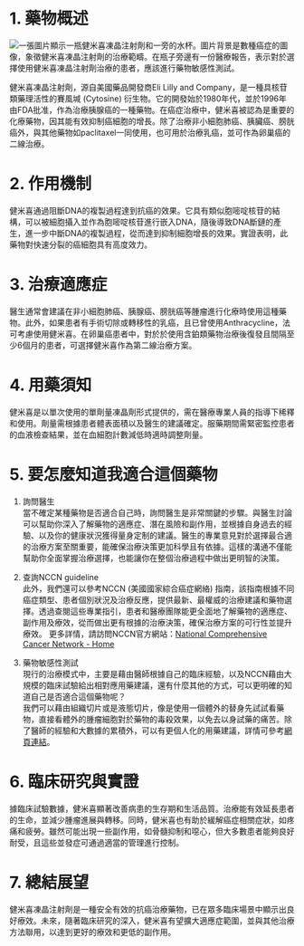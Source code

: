 # 1. 藥物概述
![一張圖片顯示一瓶健米喜凍晶注射劑和一旁的水杯。圖片背景是數種癌症的圖像，象徵健米喜凍晶注射劑的治療範疇。在瓶子旁邊有一份醫療報告，表示對於選擇使用健米喜凍晶注射劑治療的患者，應該進行藥物敏感性測試。](https://i.imgur.com/akm3PrO.jpeg)

健米喜凍晶注射劑，源自美國藥品開發商Eli Lilly and Company，是一種具核苷類藥理活性的賽風堿 (Cytosine) 衍生物。它的開發始於1980年代，並於1996年由FDA批准，作為治療胰腺癌的一種藥物。在癌症治療中，健米喜被認為是重要的化療藥物，因其能有效抑制癌細胞的增長。除了治療非小細胞肺癌、胰臟癌、膀胱癌外，與其他藥物如paclitaxel一同使用，也可用於治療乳癌，並可作為卵巢癌的二線治療。

# 2. 作用機制

健米喜通過阻斷DNA的複製過程達到抗癌的效果。它具有類似胞嘧啶核苷的結構，可以被細胞攝入並作為胞嘧啶核苷進行嵌入DNA，隨後導致DNA斷鏈的產生，進一步中斷DNA的複製過程，從而達到抑制細胞增長的效果。實證表明，此藥物對快速分裂的癌細胞具有高度效力。

# 3. 治療適應症

醫生通常會建議在非小細胞肺癌、胰腺癌、膀胱癌等腫瘤進行化療時使用這種藥物。此外，如果患者有手術切除或轉移性的乳癌，且已曾使用Anthracycline，法可考慮使用健米喜。在卵巢癌患者中，對於於使用含鉑類藥物治療後復發且間隔至少6個月的患者，可選擇健米喜作為第二線治療方案。

# 4. 用藥須知

健米喜是以單次使用的單劑量凍晶劑形式提供的，需在醫療專業人員的指導下稀釋和使用。劑量需根據患者體表面積以及醫生的建議確定。服藥期間需緊密監控患者的血液檢查結果，並在血細胞計數減低時適時調整劑量。

# 5. 要怎麼知道我適合這個藥物  

1. 詢問醫生  
當不確定某種藥物是否適合自己時，詢問醫生是非常關鍵的步驟。與醫生討論可以幫助你深入了解藥物的適應症、潛在風險和副作用，並根據自身過去的經驗、以及你的健康狀況獲得量身定制的建議。醫生的專業意見對於選擇最合適的治療方案至關重要，能確保治療決策更加科學且有依據。這樣的溝通不僅能幫助你全面掌握治療選擇，也能讓你在整個治療過程中做出更明智的決策。 

2. 查詢NCCN guideline  
此外，我們還可以參考NCCN (美國國家綜合癌症網絡) 指南，該指南根據不同癌症類型、患者個別狀況及治療反應，提供最新、最權威的治療建議和藥物選擇。透過查閱這些專業指引，患者和醫療團隊能更全面地了解藥物的適應症、副作用及療效，從而做出更有根據的治療決策，確保治療方案的可行性並提升療效。 
更多詳情，請訪問NCCN官方網站：[National Comprehensive Cancer Network - Home](https://www.nccn.org/)

3. 藥物敏感性測試  
現行的治療模式中，主要是藉由醫師根據自己的臨床經驗，以及NCCN藉由大規模的臨床試驗給出相對應用藥建議，還有什麼其他的方式，可以更明確的知道自己是否適合這個藥物呢？   
我們可以藉由組織切片或是液態切片，像是使用一個體外的替身先試試看藥物，直接看體外的腫瘤細胞對於藥物的毒殺效果，以免去以身試藥的痛苦。除了醫師的經驗和大數據的累積外，可以有更個人化的用藥建議，詳情可參考[網頁連結](https://info.cancerfree.io/)。

# 6. 臨床研究與實證

據臨床試驗數據，健米喜顯著改善病患的生存期和生活品質。治療能有效延長患者的生命，並減少腫瘤進展與轉移。同時，健米喜也有助於緩解癌症相關症狀，如疼痛和疲勞。雖然可能出現一些副作用，如骨髓抑制和噁心，但大多數患者能夠良好耐受，且這些並發症可通過適當的管理進行控制。

# 7. 總結展望

健米喜凍晶注射劑是一種安全有效的抗癌治療藥物，已在眾多臨床場景中顯示出良好療效。未來，隨著臨床研究的深入，健米喜有望擴大適應症範圍，並與其他治療方法聯用，以達到更好的療效和更低的副作用。

